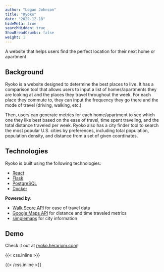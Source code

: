 ```yaml
---
author: "Logan Johnson"
title: "Ryoko"
date: "2022-12-18"
hideMeta: true
searchHidden: true
ShowBreadCrumbs: false
weight: 1
---
```

A website that helps users find the perfect location for their next home or apartment
<!--more-->
## Background
Ryoko is a website designed to determine the best places to live. It has a comparison tool that allows users to input a list of homes/apartments they are looking at and the places they travel throughout the week. For each place they commute to, they can input the frequency they go there and the mode of travel (driving, walking, etc.)


Then, users can generate metrics for each home/apartment to see which one they like best based on the ease of travel, time spent traveling, and the total distance traveled per week. Ryoko also has a city finder tool to search the most popular U.S. cities by preferences, including total population, population density, and distance from a set of given coordinates.

## Technologies

Ryoko is built using the following technologies:
* [React](https://reactjs.org/)
* [Flask](https://flask.palletsprojects.com/)
* [PostgreSQL](https://www.postgresql.org/)
* [Docker](https://www.docker.com/)

**Powered by:**
* [Walk Score API](https://www.walkscore.com/professional/api.php) for ease of travel data
* [Google Maps API](https://developers.google.com/maps) for distance and time traveled metrics 
* [simplemaps](https://simplemaps.com/data/us-cities) for city information

## Demo

Check it out at [ryoko.herariom.com](https://ryoko.herariom.com)!

{{< css.inline >}}

<style>
.canon { background: white; width: 100%; height: auto; }
</style>

{{< /css.inline >}}

